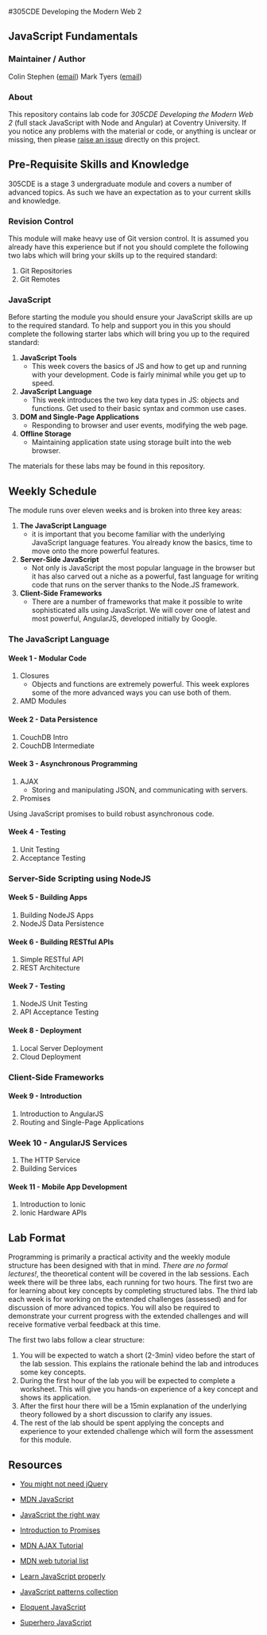 #305CDE Developing the Modern Web 2

## JavaScript Fundamentals

### Maintainer / Author

Colin Stephen ([email](mailto:colin.stephen@coventry.ac.uk))
Mark Tyers ([email](mailto:m.tyers@coventry.ac.uk))

### About

This repository contains lab code for _305CDE Developing the Modern Web 2_ (full stack JavaScript with Node and Angular) at Coventry University. If you notice any problems with the material or code, or anything is unclear or missing, then please [raise an issue](https://github.com/covcom/305CDE/issues) directly on this project.

## Pre-Requisite Skills and Knowledge

305CDE is a stage 3 undergraduate module and covers a number of advanced topics. As such we have an expectation as to your current skills and knowledge.

### Revision Control

This module will make heavy use of Git version control. It is assumed you already have this experience but if not you should complete the following two labs which will bring your skills up to the required standard:

1. Git Repositories
2. Git Remotes

### JavaScript

Before starting the module you should ensure your JavaScript skills are up to the required standard. To help and support you in this you should complete the following starter labs which will bring you up to the required standard:

1. **JavaScript Tools**
   - This week covers the basics of JS and how to get up and running with your development. Code is fairly minimal while you get up to speed.
2. **JavaScript Language**
    - This week introduces the two key data types in JS: objects and functions. Get used to their basic syntax and common use cases.
3. **DOM and Single-Page Applications**
    - Responding to browser and user events, modifying the web page.
4. **Offline Storage**
    - Maintaining application state using storage built into the web browser.

The materials for these labs may be found in this repository.

## Weekly Schedule

The module runs over eleven weeks and is broken into three key areas:

1. **The JavaScript Language**
    - it is important that you become familiar with the underlying JavaScript language features. You already know the basics, time to move onto the more powerful features.
2. **Server-Side JavaScript**
    - Not only is JavaScript the most popular language in the browser but it has also carved out a niche as a powerful, fast language for writing code that runs on the server thanks to the Node.JS framework.
3. **Client-Side Frameworks**
    - There are a number of frameworks that make it possible to write sophisticated alls using JavaScript. We will cover one of latest and most powerful, AngularJS, developed initially by Google.

### The JavaScript Language

#### Week 1 - Modular Code

1. Closures
    - Objects and functions are extremely powerful. This week explores some of the more advanced ways you can use both of them.
2. AMD Modules

#### Week 2 - Data Persistence

1. CouchDB Intro
2. CouchDB Intermediate

#### Week 3 - Asynchronous Programming

1. AJAX
    - Storing and manipulating JSON, and communicating with servers.
2. Promises

Using JavaScript promises to build robust asynchronous code.

#### Week 4 - Testing

1. Unit Testing
2. Acceptance Testing

### Server-Side Scripting using NodeJS

#### Week 5 - Building Apps

1. Building NodeJS Apps
2. NodeJS Data Persistence

#### Week 6 - Building RESTful APIs

1. Simple RESTful API
2. REST Architecture

#### Week 7 - Testing

1. NodeJS Unit Testing
2. API Acceptance Testing

#### Week 8 - Deployment

1. Local Server Deployment
2. Cloud Deployment

### Client-Side Frameworks

#### Week 9 - Introduction

1. Introduction to AngularJS
2. Routing and Single-Page Applications

### Week 10 - AngularJS Services

1. The HTTP Service
2. Building Services

#### Week 11 - Mobile App Development

1. Introduction to Ionic
2. Ionic Hardware APIs

## Lab Format

Programming is primarily a practical activity and the weekly module structure has been designed with that in mind. *There are no formal lectures!*, the theoretical content will be covered in the lab sessions. Each week there will be three labs, each running for two hours. The first two are for learning about key concepts by completing structured labs. The third lab each week is for working on the extended challenges (assessed) and for discussion of more advanced topics. You will also be required to demonstrate your current progress with the extended challenges and will receive formative verbal feedback at this time.

The first two labs follow a clear structure:
1. You will be expected to watch a short (2-3min) video before the start of the lab session. This explains the rationale behind the lab and introduces some key concepts.
2. During the first hour of the lab you will be expected to complete a worksheet. This will give you hands-on experience of a key concept and shows its application.
3. After the first hour there will be a 15min explanation of the underlying theory followed by a short discussion to clarify any issues.
4. The rest of the lab should be spent applying the concepts and experience to your extended challenge which will form the assessment for this module.

## Resources

* [You might not need jQuery][]
* [MDN JavaScript][]
* [JavaScript the right way][]

* [Introduction to Promises][]
* [MDN AJAX Tutorial][]
* [MDN web tutorial list][]
* [Learn JavaScript properly][]
* [JavaScript patterns collection][]
* [Eloquent JavaScript][]
* [Superhero JavaScript][]

[Introduction to Promises]: http://www.html5rocks.com/en/tutorials/es6/promises/
[MDN AJAX Tutorial]: https://developer.mozilla.org/en-US/docs/AJAX/Getting_Started
[MDN JavaScript]: https://developer.mozilla.org/en/docs/Web/JavaScript
[MDN web tutorial list]: https://developer.mozilla.org/en-US/docs/Web/Tutorials
[Learn JavaScript properly]: http://javascriptissexy.com/how-to-learn-javascript-properly/
[JavaScript patterns collection]: http://shichuan.github.io/javascript-patterns/
[Eloquent JavaScript]: http://eloquentjavascript.net/
[Superhero JavaScript]: http://superherojs.com/
[You might not need jQuery]: http://youmightnotneedjquery.com/
[JavaScript the right way]: http://jstherightway.org/2.ildgig